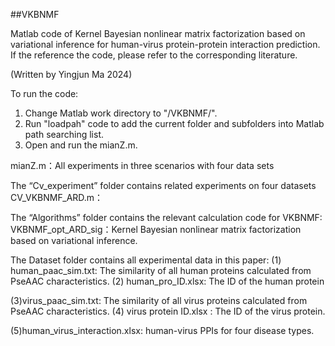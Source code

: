 ##VKBNMF

Matlab code of Kernel Bayesian nonlinear matrix factorization based on variational inference for human-virus protein-protein interaction prediction. If the reference the code, please refer to the corresponding literature.

(Written by Yingjun Ma 2024)



To run the code:
1. Change Matlab work directory to "/VKBNMF/".
2. Run  "loadpah" code to add the current folder and subfolders into Matlab path searching list.
3. Open and run the  mianZ.m. 


mianZ.m：All experiments in three scenarios with four data sets

The “Cv_experiment” folder contains related experiments on four datasets
CV_VKBNMF_ARD.m： 


The “Algorithms” folder contains the relevant calculation code for VKBNMF:
VKBNMF_opt_ARD_sig：Kernel Bayesian nonlinear matrix factorization based on variational inference.

The Dataset folder contains all experimental data in this paper:
(1) human_paac_sim.txt: The similarity of all human proteins calculated from PseAAC characteristics.
(2) human_pro_ID.xlsx: The ID of the human protein

(3)virus_paac_sim.txt: The similarity of all virus proteins calculated from PseAAC characteristics.
(4) virus protein ID.xlsx : The ID of the virus protein.

(5)human_virus_interaction.xlsx:  human-virus PPIs for four disease types.













